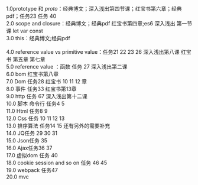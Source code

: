1.0prototype 和 _proto_：经典博文；深入浅出第四节课；红宝书第六章；经典pdf；任务23 任务 40  <br>
2.0 scope and closure：经典博文；经典pdf 红宝书第四章;es6 深入浅出 第一节课 let var const  <br>
3.0 this：经典博文;经典pdf<br>     
4.0 reference value vs primitive value：任务21 22 23 26 深入浅出第八课 红宝书 第五章 第七章<br>
5.0 reference value ：函数 任务 27 深入浅出第二课  <br>
6.0 bom 红宝书第八章 <br>
7.0 Dom 任务28 红宝书 10 11 12 章<br>
8.0 事件 任务33 红宝书第13章<br>
9.0 http 任务 67 深入浅出第十二课<br>
10.0 脚本 命令行 任务4 5 <br>
11.0 Html 任务8 9<br>
12.0 Css 任务 10 11 12 13 <br>
13.0 排序算法 任务14 15 还有另外的需要补充 <br>
14.0 JQ任务 29 30 31 <br>
15.0 Json任务 35<br>
16.0 Ajax任务36 37  <br>
17.0 虚拟dom 任务 40 <br>
18.0 cookie session and so on 任务 46 45 <br>
19.0 webpack 任务47<br>
20.0 mvc<br> 



